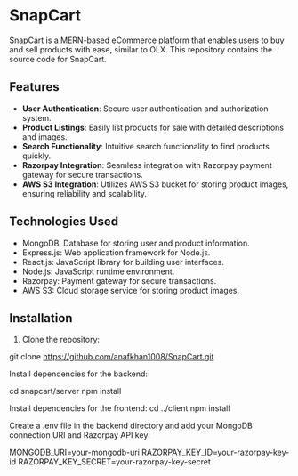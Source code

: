 # SnapCart

SnapCart is a MERN-based eCommerce platform that enables users to buy and sell products with ease, similar to OLX. This repository contains the source code for SnapCart.

## Features

- **User Authentication**: Secure user authentication and authorization system.
- **Product Listings**: Easily list products for sale with detailed descriptions and images.
- **Search Functionality**: Intuitive search functionality to find products quickly.
- **Razorpay Integration**: Seamless integration with Razorpay payment gateway for secure transactions.
- **AWS S3 Integration**: Utilizes AWS S3 bucket for storing product images, ensuring reliability and scalability.

## Technologies Used

- MongoDB: Database for storing user and product information.
- Express.js: Web application framework for Node.js.
- React.js: JavaScript library for building user interfaces.
- Node.js: JavaScript runtime environment.
- Razorpay: Payment gateway for secure transactions.
- AWS S3: Cloud storage service for storing product images.

## Installation

1. Clone the repository:

git clone https://github.com/anafkhan1008/SnapCart.git

Install dependencies for the backend:

cd snapcart/server
npm install

Install dependencies for the frontend:
cd ../client
npm install

Create a .env file in the backend directory and add your MongoDB connection URI and Razorpay API key:

MONGODB_URI=your-mongodb-uri
RAZORPAY_KEY_ID=your-razorpay-key-id
RAZORPAY_KEY_SECRET=your-razorpay-key-secret



